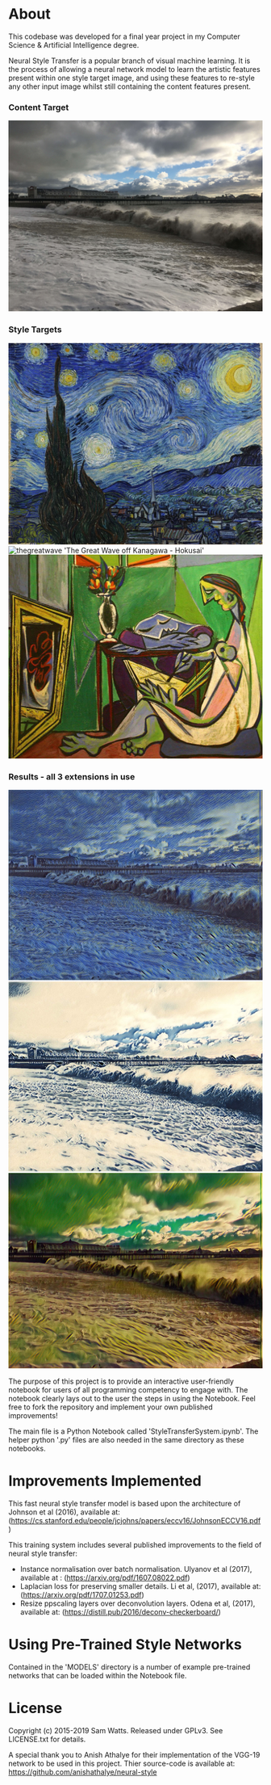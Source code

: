 
# About #
This codebase was developed for a final year project in my Computer Science & Artificial Intelligence degree.

Neural Style Transfer is a popular branch of visual machine learning. It is the process of allowing a neural network model to learn the artistic features present within one style target image, and using these features to re-style any other input image whilst still containing the content features present.
### Content Target ###

![brighton-beach](.demoimages/brighton.JPG)


### Style Targets ###
![starrynight-vangogh](.demoimages/starrynight.jpg)
![thegreatwave](https://upload.wikimedia.org/wikipedia/commons/thumb/a/a5/Tsunami_by_hokusai_19th_century.jpg/350px-Tsunami_by_hokusai_19th_century.jpg) 'The Great Wave off Kanagawa - Hokusai'
![pablopicasso](.demoimages/themuse.jpg)


### Results - all 3 extensions in use ###
![starrynight-vangogh](.demoimages/brighton-starry.JPG)
![thegreatwave](.demoimages/brighton-wave.JPG)
![pablopicasso](.demoimages/brighton-muse.jpg)


The purpose of this project is to provide an interactive user-friendly notebook for users of all programming competency to engage with. The notebook clearly lays out to the user the steps in using the Notebook. Feel free to fork the repository and implement your own published improvements! 

The main file is a Python Notebook called 'StyleTransferSystem.ipynb'.
The helper python '.py' files are also needed in the same directory as these notebooks. 

# Improvements Implemented #
This fast neural style transfer model is based upon the architecture of Johnson et al (2016), available at: (https://cs.stanford.edu/people/jcjohns/papers/eccv16/JohnsonECCV16.pdf)

This training system includes several published improvements to the field of neural style transfer:

- Instance normalisation over batch normalisation. Ulyanov et al (2017), available at : (https://arxiv.org/pdf/1607.08022.pdf)
- Laplacian loss for preserving smaller details. Li et al, (2017), available at: (https://arxiv.org/pdf/1707.01253.pdf)
- Resize ppscaling layers over deconvolution layers. Odena et al, (2017), available at: (https://distill.pub/2016/deconv-checkerboard/)

# Using Pre-Trained Style Networks #
Contained in the 'MODELS' directory is a number of example pre-trained networks that can be loaded within the Notebook file.

# License #
Copyright (c) 2015-2019 Sam Watts. Released under GPLv3. See LICENSE.txt for details.

A special thank you to Anish Athalye for their implementation of the VGG-19 network to be used in this project.
Thier source-code is available at: https://github.com/anishathalye/neural-style
